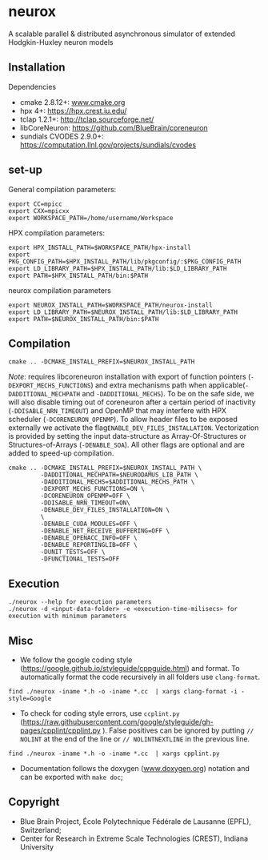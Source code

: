 # neurox

A scalable parallel & distributed asynchronous simulator of extended Hodgkin-Huxley neuron models

## Installation

Dependencies
- cmake 2.8.12+: www.cmake.org
- hpx 4+: https://hpx.crest.iu.edu/
- tclap 1.2.1+: http://tclap.sourceforge.net/
- libCoreNeuron: https://github.com/BlueBrain/coreneuron
- sundials CVODES 2.9.0+: https://computation.llnl.gov/projects/sundials/cvodes

## set-up

General compilation parameters:
```
export CC=mpicc
export CXX=mpicxx
export WORKSPACE_PATH=/home/username/Workspace
```

HPX compilation parameters:
```
export HPX_INSTALL_PATH=$WORKSPACE_PATH/hpx-install
export PKG_CONFIG_PATH=$HPX_INSTALL_PATH/lib/pkgconfig/:$PKG_CONFIG_PATH
export LD_LIBRARY_PATH=$HPX_INSTALL_PATH/lib:$LD_LIBRARY_PATH
export PATH=$HPX_INSTALL_PATH/bin:$PATH
```

neurox compilation parameters
```
export NEUROX_INSTALL_PATH=$WORKSPACE_PATH/neurox-install
export LD_LIBRARY_PATH=$NEUROX_INSTALL_PATH/lib:$LD_LIBRARY_PATH
export PATH=$NEUROX_INSTALL_PATH/bin:$PATH
```

## Compilation
```
cmake .. -DCMAKE_INSTALL_PREFIX=$NEUROX_INSTALL_PATH
```
*Note*: requires libcoreneuron installation with export of function pointers (`-DEXPORT_MECHS_FUNCTIONS`) and extra mechanisms path when applicable(`-DADDITIONAL_MECHPATH` and `-DADDITIONAL_MECHS`). To be on the safe side, we will also disable timing out of coreneuron after a certain period of inactivity (`-DDISABLE_NRN_TIMEOUT`) and OpenMP that may interfere with HPX scheduler (`-DCORENEURON_OPENMP`).
To allow header files to be exposed externally we activate the flag`ENABLE_DEV_FILES_INSTALLATION`. Vectorization is provided by setting the input data-structure as Array-Of-Structures or Structures-of-Arrays (`-DENABLE_SOA`). All other flags are optional and are added to speed-up compilation.
```
cmake .. -DCMAKE_INSTALL_PREFIX=$NEUROX_INSTALL_PATH \
         -DADDITIONAL_MECHPATH=$NEURODAMUS_LIB_PATH \
         -DADDITIONAL_MECHS=$ADDITIONAL_MECHS_PATH \
         -DEXPORT_MECHS_FUNCTIONS=ON \
         -DCORENEURON_OPENMP=OFF \
         -DDISABLE_NRN_TIMEOUT=ON\
         -DENABLE_DEV_FILES_INSTALLATION=ON \
         \
         -DENABLE_CUDA_MODULES=OFF \
         -DENABLE_NET_RECEIVE_BUFFERING=OFF \
         -DENABLE_OPENACC_INFO=OFF \
         -DENABLE_REPORTINGLIB=OFF \
         -DUNIT_TESTS=OFF \
         -DFUNCTIONAL_TESTS=OFF
```

## Execution
```
./neurox --help for execution parameters
./neurox -d <input-data-folder> -e <execution-time-milisecs> for execution with minimum parameters
```

## Misc

- We follow the google coding style (https://google.github.io/styleguide/cppguide.html) and format. To automatically format the code recursively in all folders use `clang-format`.
```
find ./neurox -iname *.h -o -iname *.cc  | xargs clang-format -i -style=Google
```

- To check for coding style errors, use `ccplint.py` (https://raw.githubusercontent.com/google/styleguide/gh-pages/cpplint/cpplint.py ). False positives can be ignored by putting `// NOLINT` at the end of the line or `// NOLINTNEXTLINE` in the previous line.
```
find ./neurox -iname *.h -o -iname *.cc  | xargs cpplint.py
```

- Documentation follows the doxygen (www.doxygen.org) notation and can be exported with `make doc`; 

## Copyright

- Blue Brain Project, École Polytechnique Fédérale de Lausanne (EPFL), Switzerland;
- Center for Research in Extreme Scale Technologies (CREST), Indiana University
